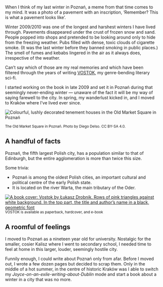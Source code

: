 When I think of my last winter in Poznań, a meme from that time comes to my mind. It was a photo of a pavement with an inscription, ‘Remember? This is what a pavement looks like’.

Winter 2009/2010 was one of the longest and harshest winters I have lived through. Pavements disappeared under the crust of frozen snow and sand. People popped into shops and pretended to be looking around only to hide from the freezing weather. Pubs filled with dense, toxic clouds of cigarette smoke. (It was the last winter before they banned smoking in public places.) The smell of fumes and kebabs lingered in the air as it always does, irrespective of the weather.

Can’t say which of those are my real memories and which have been filtered through the years of writing [VOSTOK](https://www.vraeydamedia.ca/shop/x55ht1b0h70i3bwv9qismih2f6b5nk), my genre-bending literary sci-fi.

I started working on the book in late 2009 and set it in Poznań during that seemingly never-ending winter — unaware of the fact it will be my way of saying farewell to the city. In spring, my wanderlust kicked in, and I moved to Kraków where I’ve lived ever since.

![Colourful, lushly decorated tenement houses in the Old Market Square in Poznań](poznan-old-market-square.jpg)

<sup>The Old Market Square in Poznań. Photo by Diego Delso. CC BY-SA 4.0.</sup>

## A handful of facts

Poznań, the fifth largest Polish city, has a population similar to that of Edinburgh, but the entire agglomeration is more than twice this size.

Some trivia:

- Poznań is among the oldest Polish cities, an important cultural and political centre of the early Polish state.
- It is located on the river Warta, the main tributary of the Oder.

[<img src="vostok-cover.jpg" alt="A book cover: Vostok by Łukasz Drobnik. Rows of pink triangles against white background. In the top part, the title and author’s name in a black, geometric font">](https://www.vraeydamedia.ca/shop/x55ht1b0h70i3bwv9qismih2f6b5nk)
<sup>VOSTOK is available as paperback, hardcover, and e-book</sup>

## A roomful of feelings

I moved to Poznań as a nineteen year old for university. Nostalgic for the smaller, cosier Kalisz where I went to secondary school, I needed time to feel at home in this larger, louder, seemingly hostile city.

 

Funnily enough, I could write about Poznań only from afar. Before I moved out, I wrote a few dozen pages but decided to scrap them. Only in the middle of a hot summer, in the centre of historic Kraków was I able to switch my *Joyce-on-an-exile-writing-about-Dublin* mode and start a book about a winter in a city that was no more.

